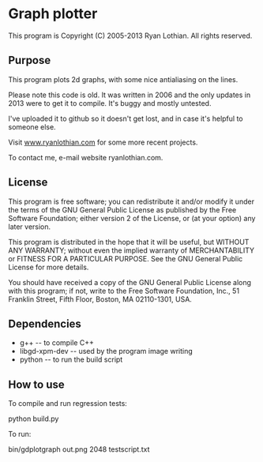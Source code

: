 Graph plotter
=============

This program is Copyright (C) 2005-2013 Ryan Lothian. All rights reserved.


Purpose 
-------
This program plots 2d graphs, with some nice antialiasing on the lines.

Please note this code is old. It was written in 2006 and the only updates
in 2013 were to get it to compile. It's buggy and mostly untested. 

I've uploaded it to github so it doesn't get lost, and in case it's helpful 
to someone else.

Visit www.ryanlothian.com for some more recent projects.

To contact me, e-mail website <at> ryanlothian.com.

License 
-------
This program is free software; you can redistribute it and/or modify it
under the terms of the GNU General Public License as published by the Free
Software Foundation; either version 2 of the License, or (at your option) 
any later version.

This program is distributed in the hope that it will be useful, but WITHOUT
ANY WARRANTY; without even the implied warranty of MERCHANTABILITY or 
FITNESS FOR A PARTICULAR PURPOSE.  See the GNU General Public License for 
more details.

You should have received a copy of the GNU General Public License along with
this program; if not, write to the Free Software Foundation, Inc., 
51 Franklin Street, Fifth Floor, Boston, MA  02110-1301, USA.
 

Dependencies
------------

  * g++               -- to compile C++
  * libgd-xpm-dev     -- used by the program image writing
  * python            -- to run the build script


How to use
----------
To compile and run regression tests:

  python build.py
  
To run:

  bin/gdplotgraph out.png 2048 testscript.txt
